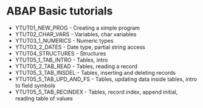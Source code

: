 # ABAP Basic tutorials

- YTUT01_NEW_PROG - Creating a simple program
- YTUT02_CHAR_VARS - Variables, char variables
- YTUT03_1_NUMERICS - Numeric types
- YTUT03_2_DATES - Date type, partial string access
- YTUT04_STRUCTURES - Structures
- YTUT05_1_TAB_INTRO - Tables, intro
- YTUT05_2_TAB_READ - Tables, reading a record
- YTUT05_3_TAB_INSDEL - Tables, inserting and deleting records
- YTUT05_5_TAB_UPD_AND_FS - Tables, updating data inside tables, intro to field symbols
- YTUT05_5_TAB_RECINDEX - Tables, record index, append initial, reading table of values
